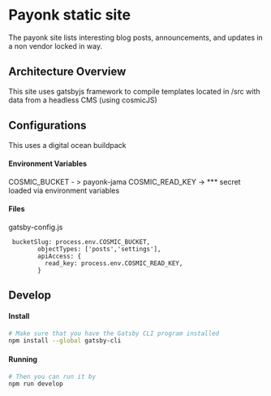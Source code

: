 # Payonk static site

The payonk site lists interesting blog posts, announcements, and updates in a non vendor locked in way.

## Architecture Overview

This site uses gatsbyjs framework to compile templates located in /src with data from a headless CMS (using cosmicJS)

## Configurations

This uses a digital ocean buildpack

#### Environment Variables

COSMIC_BUCKET - > payonk-jama
COSMIC_READ_KEY -> *** secret loaded via environment variables

#### Files

gatsby-config.js
```
 bucketSlug: process.env.COSMIC_BUCKET,
        objectTypes: ['posts','settings'],
        apiAccess: {
          read_key: process.env.COSMIC_READ_KEY,
        }
```

## Develop

#### Install

``` bash
# Make sure that you have the Gatsby CLI program installed
npm install --global gatsby-cli
```

#### Running

``` bash
# Then you can run it by
npm run develop
```

